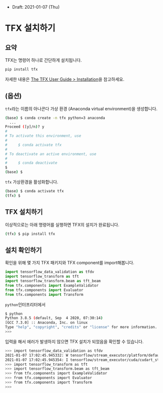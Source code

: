 * Draft: 2021-01-07 (Thu)

# TFX 설치하기

## 요약

TFX는 명령어 하나로 간단하게 설치됩니다.

```bash
pip install tfx
```

자세한 내용은 [The TFX User Guide > Installation](https://www.tensorflow.org/tfx/guide#installation)을 참고하세요.

## (옵션)

`tfx`라는 이름의 아나콘다 가상 환경 (Anaconda virtual environment)을 생성합니다.

```bash
(base) $ conda create -n tfx python=3 anaconda
  ...
Proceed ([y]/n)? y
#
# To activate this environment, use
#
#     $ conda activate tfx
#
# To deactivate an active environment, use
#
#     $ conda deactivate
$
(base) $
```

`tfx` 가상환경을 활성화합니다.

```bash
(base) $ conda activate tfx
(tfx) $
```

## TFX 설치하기

이상적으로는 아래 명령어를 실행하면 TFX의 설치가 완료됩니다.

```bash
(tfx) $ pip install tfx
```

## 설치 확인하기

확인을 위해 몇 가지 TFX 패키지와 TFX component를 import해봅니다.

```python
import tensorflow_data_validation as tfdv
import tensorflow_transform as tft
import tensorflow_transform.beam as tft_beam
from tfx.components import ExampleValidator
from tfx.components import Evaluator
from tfx.components import Transform
```

`python`인터프리터에서 

```bash
$ python
Python 3.8.5 (default, Sep  4 2020, 07:30:14) 
[GCC 7.3.0] :: Anaconda, Inc. on linux
Type "help", "copyright", "credits" or "license" for more information.
>>>
```

입력을 해서 에러가 발생하지 않으면 TFX 설치가 되었음을 확인할 수 있습니다.

```bash
>>> import tensorflow_data_validation as tfdv
2021-01-07 17:02:45.945332: W tensorflow/stream_executor/platform/default/dso_loader.cc:59] Could not load dynamic library 'libcudart.so.10.1'; dlerror: libcudart.so.10.1: cannot open shared object file: No such file or directory
2021-01-07 17:02:45.945354: I tensorflow/stream_executor/cuda/cudart_stub.cc:29] Ignore above cudart dlerror if you do not have a GPU set up on your machine.
>>> import tensorflow_transform as tft
>>> import tensorflow_transform.beam as tft_beam
>>> from tfx.components import ExampleValidator
>>> from tfx.components import Evaluator
>>> from tfx.components import Transform
>>>
```

